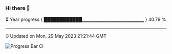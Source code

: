 ### Hi there 👋

⏳ Year progress { ████████████▁▁▁▁▁▁▁▁▁▁▁▁▁▁▁▁▁▁ } 40.79 %

---

⏰ Updated on Mon, 29 May 2023 21:21:44 GMT

![Progress Bar CI](https://github.com/liununu/liununu/workflows/Progress%20Bar%20CI/badge.svg)
